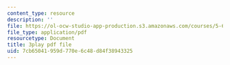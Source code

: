 ```yaml
---
content_type: resource
description: ''
file: https://ol-ocw-studio-app-production.s3.amazonaws.com/courses/5-61-physical-chemistry-fall-2017/7cb65041959d770e6c48d84f38943325_RGskPrZopRE.pdf
file_type: application/pdf
resourcetype: Document
title: 3play pdf file
uid: 7cb65041-959d-770e-6c48-d84f38943325
---
```

